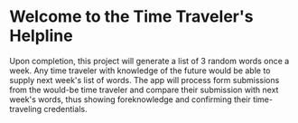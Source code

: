 # Welcome to the Time Traveler's Helpline

Upon completion, this project will generate a list of 3 random words once a week.  Any time traveler with knowledge of the future would be able to supply next week's list of words.  The app will process form submissions from the would-be time traveler and compare their submission with next week's words, thus showing foreknowledge and confirming their time-traveling credentials. 

